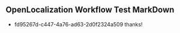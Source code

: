 ## OpenLocalization Workflow Test MarkDown
* fd95267d-c447-4a76-ad63-2d0f2324a509 thanks!

<!--HONumber=Feb17_HO3-->


